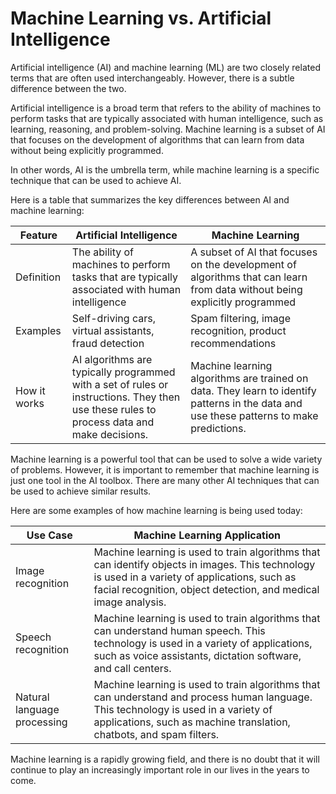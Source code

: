 # Machine Learning vs. Artificial Intelligence

Artificial intelligence (AI) and machine learning (ML) are two closely related terms that are often used interchangeably. However, there is a subtle difference between the two.

Artificial intelligence is a broad term that refers to the ability of machines to perform tasks that are typically associated with human intelligence, such as learning, reasoning, and problem-solving. Machine learning is a subset of AI that focuses on the development of algorithms that can learn from data without being explicitly programmed.

In other words, AI is the umbrella term, while machine learning is a specific technique that can be used to achieve AI.

Here is a table that summarizes the key differences between AI and machine learning:

| Feature      | Artificial Intelligence                                                                                                                   | Machine Learning                                                                                                                         |
|--------------|-------------------------------------------------------------------------------------------------------------------------------------------|------------------------------------------------------------------------------------------------------------------------------------------|
| Definition   | The ability of machines to perform tasks that are typically associated with human intelligence                                            | A subset of AI that focuses on the development of algorithms that can learn from data without being explicitly programmed                |
| Examples     | Self-driving cars, virtual assistants, fraud detection                                                                                    | Spam filtering, image recognition, product recommendations                                                                               |
| How it works | AI algorithms are typically programmed with a set of rules or instructions. They then use these rules to process data and make decisions. | Machine learning algorithms are trained on data. They learn to identify patterns in the data and use these patterns to make predictions. |


Machine learning is a powerful tool that can be used to solve a wide variety of problems. However, it is important to remember that machine learning is just one tool in the AI toolbox. There are many other AI techniques that can be used to achieve similar results.

Here are some examples of how machine learning is being used today:

| Use Case                    | Machine Learning Application                                                                                                                                                                                      |
|-----------------------------|-------------------------------------------------------------------------------------------------------------------------------------------------------------------------------------------------------------------|
| Image recognition           | Machine learning is used to train algorithms that can identify objects in images. This technology is used in a variety of applications, such as facial recognition, object detection, and medical image analysis. |
| Speech recognition          | Machine learning is used to train algorithms that can understand human speech. This technology is used in a variety of applications, such as voice assistants, dictation software, and call centers.              |
| Natural language processing | Machine learning is used to train algorithms that can understand and process human language. This technology is used in a variety of applications, such as machine translation, chatbots, and spam filters.       |

Machine learning is a rapidly growing field, and there is no doubt that it will continue to play an increasingly important role in our lives in the years to come.
